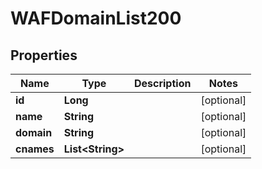 

# WAFDomainList200


## Properties

| Name | Type | Description | Notes |
|------------ | ------------- | ------------- | -------------|
|**id** | **Long** |  |  [optional] |
|**name** | **String** |  |  [optional] |
|**domain** | **String** |  |  [optional] |
|**cnames** | **List&lt;String&gt;** |  |  [optional] |



